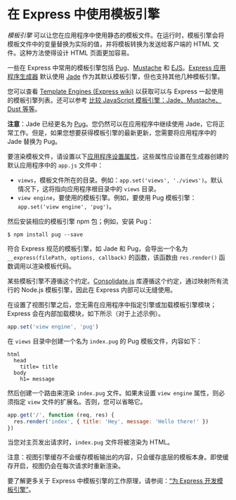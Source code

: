 # 在 Express 中使用模板引擎

*模板引擎* 可以让您在应用程序中使用静态的模板文件。在运行时，模板引擎会将模板文件中的变量替换为实际的值，并将模板转换为发送给客户端的 HTML 文件。这种方法使得设计 HTML 页面更加容易。

一些在 Express 中常用的模板引擎包括 [Pug](https://pugjs.org/api/getting-started.html)、[Mustache](https://www.npmjs.com/package/mustache) 和 [EJS](https://www.npmjs.com/package/ejs)。[Express 应用程序生成器](https://www.expressjs.com.cn/en/starter/generator.html) 默认使用 [Jade](https://www.npmjs.com/package/jade) 作为其默认模板引擎，但也支持其他几种模板引擎。

您可以查看 [Template Engines (Express wiki)](https://github.com/expressjs/express/wiki#template-engines) 以获取可以与 Express 一起使用的模板引擎列表。还可以参考 [比较 JavaScript 模板引擎：Jade、Mustache、Dust 等等](https://strongloop.com/strongblog/compare-javascript-templates-jade-mustache-dust/)。

**注意**：Jade 已经更名为 [Pug](https://www.npmjs.com/package/pug)。您仍然可以在应用程序中继续使用 Jade，它将正常工作。但是，如果您想要获得模板引擎的最新更新，您需要将应用程序中的 Jade 替换为 Pug。

要渲染模板文件，请设置以下[应用程序设置属性](https://www.expressjs.com.cn/en/4x/api.html#app.set)，这些属性应设置在生成器创建的默认应用程序中的 `app.js` 文件中：

- `views`，模板文件所在的目录。例如：`app.set('views', './views')`。默认情况下，这将指向应用程序根目录中的 `views` 目录。
- `view engine`，要使用的模板引擎。例如，要使用 Pug 模板引擎：`app.set('view engine', 'pug')`。

然后安装相应的模板引擎 npm 包；例如，安装 Pug：

```console
$ npm install pug --save
```

符合 Express 规范的模板引擎，如 Jade 和 Pug，会导出一个名为 `__express(filePath, options, callback)` 的函数，该函数由 `res.render()` 函数调用以渲染模板代码。

某些模板引擎不遵循这个约定。[Consolidate.js](https://www.npmjs.org/package/consolidate) 库遵循这个约定，通过映射所有流行的 Node.js 模板引擎，因此在 Express 内部可以无缝使用。

在设置了视图引擎之后，您无需在应用程序中指定引擎或加载模板引擎模块；Express 会在内部加载模块，如下所示（对于上述示例）。

```javascript
app.set('view engine', 'pug')
```

在 `views` 目录中创建一个名为 `index.pug` 的 Pug 模板文件，内容如下：

```pug
html
  head
    title= title
  body
    h1= message
```

然后创建一个路由来渲染 `index.pug` 文件。如果未设置 `view engine` 属性，则必须指定 `view` 文件的扩展名。否则，您可以省略它。

```javascript
app.get('/', function (req, res) {
  res.render('index', { title: 'Hey', message: 'Hello there!' })
})
```

当您对主页发出请求时，`index.pug` 文件将被渲染为 HTML。

注意：视图引擎缓存不会缓存模板输出的内容，只会缓存底层的模板本身。即使缓存开启，视图仍会在每次请求时重新渲染。

要了解更多关于 Express 中模板引擎的工作原理，请参阅：[“为 Express 开发模板引擎”](https://www.expressjs.com.cn/en/advanced/developing-template-engines.html)。
